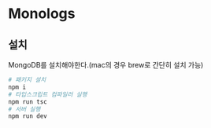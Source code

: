 # Monologs

## 설치

MongoDB를 설치해야한다.(mac의 경우 brew로 간단히 설치 가능)

```sh
# 패키지 설치
npm i
# 타입스크립트 컴파일러 실행
npm run tsc
# 서버 실행
npm run dev
```
